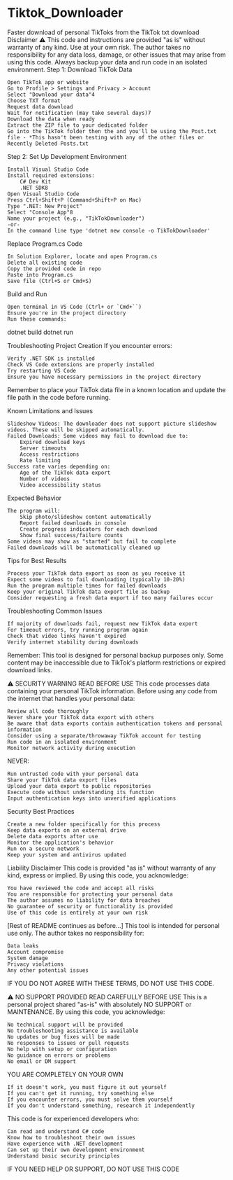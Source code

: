 # Tiktok_Downloader
Faster download of personal TikToks from the TikTok txt download
Disclaimer
⚠️ This code and instructions are provided "as is" without warranty of any kind. Use at your own risk. The author takes no responsibility for any data loss, damage, or other issues that may arise from using this code. Always backup your data and run code in an isolated environment.
Step 1: Download TikTok Data

    Open TikTok app or website
    Go to Profile > Settings and Privacy > Account
    Select "Download your data"4
    Choose TXT format
    Request data download
    Wait for notification (may take several days)7
    Download the data when ready
    Extract the ZIP file to your dedicated folder
    Go into the TikTok folder then the and you'll be using the Post.txt file - *This hasn't been testing with any of the other files or Recently Deleted Posts.txt

Step 2: Set Up Development Environment

    Install Visual Studio Code
    Install required extensions:
        C# Dev Kit
        .NET SDK8
    Open Visual Studio Code
    Press Ctrl+Shift+P (Command+Shift+P on Mac)
    Type ".NET: New Project"
    Select "Console App"8
    Name your project (e.g., "TikTokDownloader")
    -or- 
    In the command line type 'dotnet new console -o TikTokDownloader'

Replace Program.cs Code

    In Solution Explorer, locate and open Program.cs
    Delete all existing code
    Copy the provided code in repo
    Paste into Program.cs
    Save file (Ctrl+S or Cmd+S)

Build and Run

    Open terminal in VS Code (Ctrl+ or `Cmd+``)
    Ensure you're in the project directory
    Run these commands:

dotnet build
dotnet run

Troubleshooting Project Creation
If you encounter errors:

    Verify .NET SDK is installed
    Check VS Code extensions are properly installed
    Try restarting VS Code
    Ensure you have necessary permissions in the project directory

Remember to place your TikTok data file in a known location and update the file path in the code before running.

Known Limitations and Issues

    Slideshow Videos: The downloader does not support picture slideshow videos. These will be skipped automatically.
    Failed Downloads: Some videos may fail to download due to:
        Expired download keys
        Server timeouts
        Access restrictions
        Rate limiting
    Success rate varies depending on:
        Age of the TikTok data export
        Number of videos
        Video accessibility status

Expected Behavior

    The program will:
        Skip photo/slideshow content automatically
        Report failed downloads in console
        Create progress indicators for each download
        Show final success/failure counts
    Some videos may show as "started" but fail to complete
    Failed downloads will be automatically cleaned up

Tips for Best Results

    Process your TikTok data export as soon as you receive it
    Expect some videos to fail downloading (typically 10-20%)
    Run the program multiple times for failed downloads
    Keep your original TikTok data export file as backup
    Consider requesting a fresh data export if too many failures occur

Troubleshooting Common Issues

    If majority of downloads fail, request new TikTok data export
    For timeout errors, try running program again
    Check that video links haven't expired
    Verify internet stability during downloads

Remember: This tool is designed for personal backup purposes only. Some content may be inaccessible due to TikTok's platform restrictions or expired download links.

⚠️ SECURITY WARNING
READ BEFORE USE This code processes data containing your personal TikTok information. Before using any code from the internet that handles your personal data:

    Review all code thoroughly
    Never share your TikTok data export with others
    Be aware that data exports contain authentication tokens and personal information
    Consider using a separate/throwaway TikTok account for testing
    Run code in an isolated environment
    Monitor network activity during execution

NEVER:

    Run untrusted code with your personal data
    Share your TikTok data export files
    Upload your data export to public repositories
    Execute code without understanding its function
    Input authentication keys into unverified applications

Security Best Practices

    Create a new folder specifically for this process
    Keep data exports on an external drive
    Delete data exports after use
    Monitor the application's behavior
    Run on a secure network
    Keep your system and antivirus updated

Liability Disclaimer
This code is provided "as is" without warranty of any kind, express or implied. By using this code, you acknowledge:

    You have reviewed the code and accept all risks
    You are responsible for protecting your personal data
    The author assumes no liability for data breaches
    No guarantee of security or functionality is provided
    Use of this code is entirely at your own risk

[Rest of README continues as before...] This tool is intended for personal use only. The author takes no responsibility for:

    Data leaks
    Account compromise
    System damage
    Privacy violations
    Any other potential issues

IF YOU DO NOT AGREE WITH THESE TERMS, DO NOT USE THIS CODE.

⚠️ NO SUPPORT PROVIDED
READ CAREFULLY BEFORE USE This is a personal project shared "as-is" with absolutely NO SUPPORT or MAINTENANCE. By using this code, you acknowledge:

    No technical support will be provided
    No troubleshooting assistance is available
    No updates or bug fixes will be made
    No responses to issues or pull requests
    No help with setup or configuration
    No guidance on errors or problems
    No email or DM support

YOU ARE COMPLETELY ON YOUR OWN

    If it doesn't work, you must figure it out yourself
    If you can't get it running, try something else
    If you encounter errors, you must solve them yourself
    If you don't understand something, research it independently

This code is for experienced developers who:

    Can read and understand C# code
    Know how to troubleshoot their own issues
    Have experience with .NET development
    Can set up their own development environment
    Understand basic security principles

IF YOU NEED HELP OR SUPPORT, DO NOT USE THIS CODE
